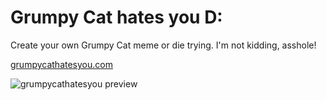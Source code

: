 # Grumpy Cat hates you D:

Create your own Grumpy Cat meme or die trying. I'm not kidding, asshole!

[grumpycathatesyou.com](http://grumpycathatesyou.com)

![grumpycathatesyou preview](https://raw.github.com/TimPietrusky/grumpycathatesyou/master/img/grumpycathatesyou_preview_1.png)